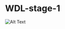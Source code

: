 # WDL-stage-1
![Alt Text](https://github.com/Pravallika-Myneni/WDL-stage-1/blob/main/Model%20of%20integrated%20transports%20for%20senior%20citizens.gif)

